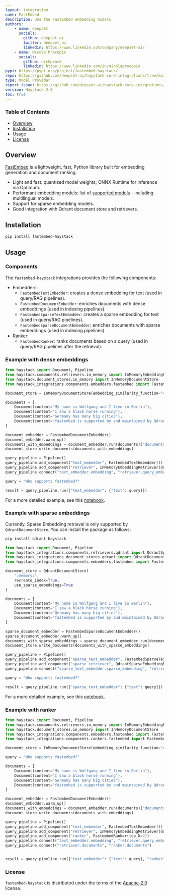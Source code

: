 ```yaml
---
layout: integration
name: FastEmbed
description: Use the FastEmbed embedding models
authors:
    - name: deepset
      socials:
        github: deepset-ai
        twitter: deepset_ai
        linkedin: https://www.linkedin.com/company/deepset-ai/
    - name: Nicola Procopio
      socials:
        github: nickprock
        linkedin: https://www.linkedin.com/in/nicolaprocopio
pypi: https://pypi.org/project/fastembed-haystack/
repo: https://github.com/deepset-ai/haystack-core-integrations/tree/main/integrations/fastembed
type: Model Provider
report_issue: https://github.com/deepset-ai/haystack-core-integrations/issues
version: Haystack 2.0
toc: true
---
```


### **Table of Contents**
- [Overview](#overview)
- [Installation](#installation)
- [Usage](#usage)
- [License](#license)

## Overview
[FastEmbed](https://qdrant.github.io/fastembed/) is a lightweight, fast, Python library built for embedding generation and document ranking.

- Light and fast: quantized model weights; ONNX Runtime for inference via Optimum.
- Performant embedding models: list of [supported models](https://qdrant.github.io/fastembed/examples/Supported_Models/) - including multilingual models.
- Support for sparse embedding models.
- Good integration with Qdrant document store and retrievers.


## Installation

```bash
pip install fastembed-haystack
```

## Usage
### Components
The `fastembed-haystack` integrations provides the following components:
- Embedders:
	- `FastembedTextEmbedder`: creates a dense embedding for text (used in query/RAG pipelines).
	- `FastembedDocumentEmbedder`: enriches documents with dense embeddings (used in indexing pipelines).
	- `FastembedSparseTextEmbedder`: creates a sparse embedding for text (used in query/RAG pipelines).
	- `FastembedSparseDocumentEmbedder`: enriches documents with sparse embeddings (used in indexing pipelines).
- Ranker:
	- `FastembedRanker`: ranks documents based on a query (used in query/RAG pipelines after the retrieval).
  
### Example with dense embeddings

```python
from haystack import Document, Pipeline
from haystack.components.retrievers.in_memory import InMemoryEmbeddingRetriever
from haystack.document_stores.in_memory import InMemoryDocumentStore
from haystack_integrations.components.embedders.fastembed import FastembedDocumentEmbedder, FastembedTextEmbedder

document_store = InMemoryDocumentStore(embedding_similarity_function="cosine")

documents = [
    Document(content="My name is Wolfgang and I live in Berlin"),
    Document(content="I saw a black horse running"),
    Document(content="Germany has many big cities"),
    Document(content="fastembed is supported by and maintained by Qdrant."),
]

document_embedder = FastembedDocumentEmbedder()
document_embedder.warm_up()
documents_with_embeddings = document_embedder.run(documents)["documents"]
document_store.write_documents(documents_with_embeddings)

query_pipeline = Pipeline()
query_pipeline.add_component("text_embedder", FastembedTextEmbedder())
query_pipeline.add_component("retriever", InMemoryEmbeddingRetriever(document_store=document_store))
query_pipeline.connect("text_embedder.embedding", "retriever.query_embedding")

query = "Who supports fastembed?"

result = query_pipeline.run({"text_embedder": {"text": query}})
```

For a more detailed example, see this [notebook](https://github.com/deepset-ai/haystack-cookbook/blob/main/notebooks/rag_fastembed.ipynb).

### Example with sparse embeddings
Currently, Sparse Embedding retrieval is only supported by `QdrantDocumentStore`.
You can install the package as follows: 
```bash
pip install qdrant-haystack
```

```python
from haystack import Document, Pipeline
from haystack_integrations.components.retrievers.qdrant import QdrantSparseEmbeddingRetriever
from haystack_integrations.document_stores.qdrant import QdrantDocumentStore
from haystack_integrations.components.embedders.fastembed import FastembedDocumentEmbedder, FastembedTextEmbedder

document_store = QdrantDocumentStore(
    ":memory:",
    recreate_index=True,
    use_sparse_embeddings=True
)

documents = [
    Document(content="My name is Wolfgang and I live in Berlin"),
    Document(content="I saw a black horse running"),
    Document(content="Germany has many big cities"),
    Document(content="fastembed is supported by and maintained by Qdrant."),
]

sparse_document_embedder = FastembedSparseDocumentEmbedder()
sparse_document_embedder.warm_up()
documents_with_sparse_embeddings = sparse_document_embedder.run(documents)["documents"]
document_store.write_documents(documents_with_sparse_embeddings)

query_pipeline = Pipeline()
query_pipeline.add_component("sparse_text_embedder", FastembedSparseTextEmbedder())
query_pipeline.add_component("sparse_retriever", QdrantSparseEmbeddingRetriever(document_store=document_store))
query_pipeline.connect("sparse_text_embedder.sparse_embedding", "retriever.query_sparse_embedding")

query = "Who supports fastembed?"

result = query_pipeline.run({"sparse_text_embedder": {"text": query}})
```

For a more detailed example, see this [notebook](https://github.com/deepset-ai/haystack-cookbook/blob/main/notebooks/sparse_embedding_retrieval.ipynb).

### Example with ranker

```python
from haystack import Document, Pipeline
from haystack.components.retrievers.in_memory import InMemoryEmbeddingRetriever
from haystack.document_stores.in_memory import InMemoryDocumentStore
from haystack_integrations.components.embedders.fastembed import FastembedDocumentEmbedder, FastembedTextEmbedder
from haystack_integrations.components.rankers.fastembed import FastembedRanker

document_store = InMemoryDocumentStore(embedding_similarity_function="cosine")

query = "Who supports fastembed?"

documents = [
    Document(content="My name is Wolfgang and I live in Berlin"),
    Document(content="I saw a black horse running"),
    Document(content="Germany has many big cities"),
    Document(content="fastembed is supported by and maintained by Qdrant."),
]

document_embedder = FastembedDocumentEmbedder()
document_embedder.warm_up()
documents_with_embeddings = document_embedder.run(documents)["documents"]
document_store.write_documents(documents_with_embeddings)

query_pipeline = Pipeline()
query_pipeline.add_component("text_embedder", FastembedTextEmbedder())
query_pipeline.add_component("retriever", InMemoryEmbeddingRetriever(document_store=document_store))
query_pipeline.add_component("ranker", FastembedRanker(top_k=2))
query_pipeline.connect("text_embedder.embedding", "retriever.query_embedding")
query_pipeline.connect("retriever.documents", "ranker.documents")


result = query_pipeline.run({"text_embedder": {"text": query}, "ranker": { "query" : query }})
```

### License

`fastembed-haystack` is distributed under the terms of the [Apache-2.0](https://spdx.org/licenses/Apache-2.0.html) license.
